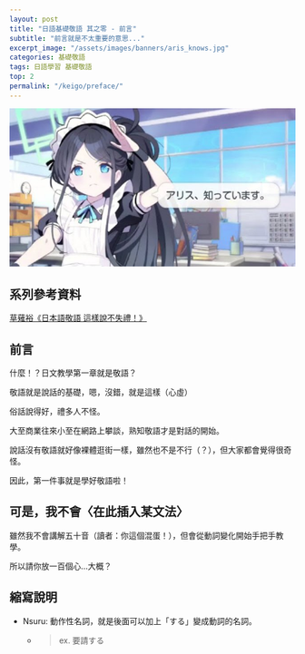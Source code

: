 ```yaml
---
layout: post
title: "日語基礎敬語 其之零 - 前言"
subtitle: "前言就是不太重要的意思..."
excerpt_image: "/assets/images/banners/aris_knows.jpg"
categories: 基礎敬語
tags: 日語學習 基礎敬語
top: 2
permalink: "/keigo/preface/"
---
```


![banner](/assets/images/banners/aris_knows.jpg)

## 系列參考資料

[草薙裕《日本語敬語 這樣說不失禮！》](https://www.books.com.tw/products/0010359995)


## 前言

什麼！？日文教學第一章就是敬語？

敬語就是說話的基礎，嗯，沒錯，就是這樣（心虛）

俗話說得好，禮多人不怪。

大至商業往來小至在網路上攀談，熟知敬語才是對話的開始。

說話沒有敬語就好像裸體逛街一樣，雖然也不是不行（？），但大家都會覺得很奇怪。

因此，第一件事就是學好敬語啦！

## 可是，我不會〈在此插入某文法〉

雖然我不會講解五十音（讀者：你這個混蛋！），但會從動詞變化開始手把手教學。

所以請你放一百個心...大概？

## 縮寫說明
- Nsuru: 動作性名詞，就是後面可以加上「する」變成動詞的名詞。
    - > ex. 要請する




